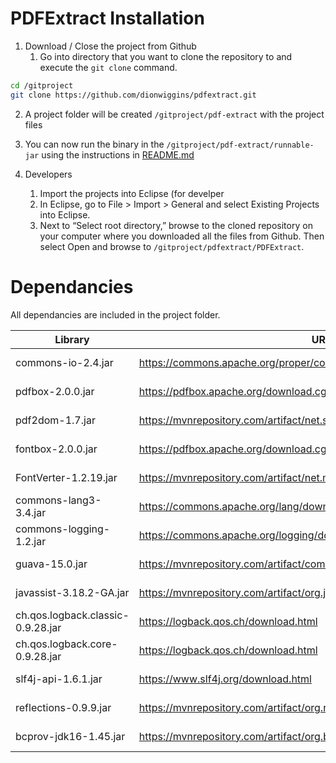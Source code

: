# PDFExtract Installation

1. Download / Close the project from Github
   1. Go into directory that you want to clone the repository to and execute the `git clone` command.
```sh
cd /gitproject
git clone https://github.com/dionwiggins/pdfextract.git
```
   2. A project folder will be created `/gitproject/pdf-extract` with the project files
   3. You can now run the binary in the `/gitproject/pdf-extract/runnable-jar` using the instructions in [README.md](#command-line-pdf-extraction)

2. Developers
   1. Import the projects into Eclipse (for develper
   2. In Eclipse, go to File > Import > General and select Existing Projects into Eclipse.
   3. Next to “Select root directory,” browse to the cloned repository on your computer where you downloaded all the files from Github. Then select Open and browse to `/gitproject/pdfextract/PDFExtract`.

# Dependancies
All dependancies are included in the project folder.


| Library | URL| Description |
| --- | --- | --- |
| commons-io-2.4.jar | https://commons.apache.org/proper/commons-io/download_io.cgi | Read / write file |
| pdfbox-2.0.0.jar | https://pdfbox.apache.org/download.cgi | Convert PDF to HTML |
| pdf2dom-1.7.jar	| https://mvnrepository.com/artifact/net.sf.cssbox/pdf2dom/1.7 | Convert PDF to HTML |
|  fontbox-2.0.0.jar |	https://pdfbox.apache.org/download.cgi | Dependency of pdfbox |
| FontVerter-1.2.19.jar |	https://mvnrepository.com/artifact/net.mabboud.fontverter/FontVerter/1.2.19 | Dependency of pdfbox |
| commons-lang3-3.4.jar |	https://commons.apache.org/lang/download_lang.cgi | Dependency of pdfbox |
| commons-logging-1.2.jar |	https://commons.apache.org/logging/download_logging.cgi | Dependency of pdfbox |
| guava-15.0.jar |	https://mvnrepository.com/artifact/com.google.guava/guava/15.0 | Dependency of pdfbox |
| javassist-3.18.2-GA.jar |	https://mvnrepository.com/artifact/org.javassist/javassist/3.18.2-GA | Dependency of pdfbox |
| ch.qos.logback.classic-0.9.28.jar |	https://logback.qos.ch/download.html | Dependency of pdfbox |
| ch.qos.logback.core-0.9.28.jar | https://logback.qos.ch/download.html | Dependency of pdfbox |
| slf4j-api-1.6.1.jar |	https://www.slf4j.org/download.html | Dependency of pdfbox |
| reflections-0.9.9.jar |	https://mvnrepository.com/artifact/org.reflections/reflections/0.9.9-RC1 | Dependency of pdfbox |
| bcprov-jdk16-1.45.jar |	https://mvnrepository.com/artifact/org.bouncycastle/bcprov-jdk16/1.45 | Dependency of pdfbox |
